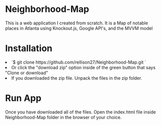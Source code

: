 <h1> Neighborhood-Map </h1>
This is a web application I created from scratch. It is a Map of notable places in Atlanta using Knockout.js, Google API's, and the MVVM model

<h1>Installation</h1>
<li> `$ git clone https://github.com/rellison27/Neighborhood-Map.git `</li>
<li> Or click the "download zip" option inside of the green button that says "Clone or download"</li>
<li> If you downloaded the zip file. Unpack the files in the zip folder. </li>

<h1>Run App</h1>
Once you have downloaded all of the files. Open the index.html file inside Neighborhood-Map folder in the browser of your choice.
